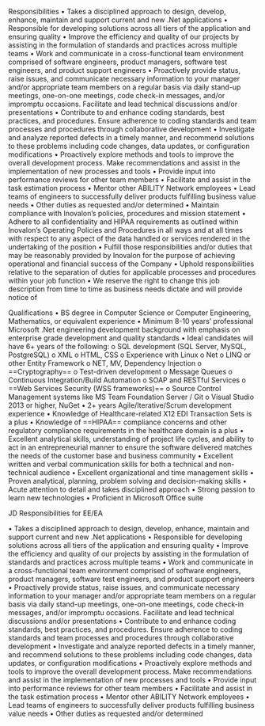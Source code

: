 Responsibilities
• Takes a disciplined approach to design, develop, enhance, maintain and support current and new .Net applications
• Responsible for developing solutions across all tiers of the application and ensuring quality
• Improve the efficiency and quality of our projects by assisting in the formulation of standards and practices across multiple teams
• Work and communicate in a cross-functional team environment comprised of software engineers, product managers, software test engineers, and product support engineers
• Proactively provide status, raise issues, and communicate necessary information to your manager and/or appropriate team members on a regular basis via daily stand-up meetings, one-on-one meetings, code check-in messages, and/or impromptu occasions. Facilitate and lead technical discussions and/or presentations
• Contribute to and enhance coding standards, best practices, and procedures. Ensure adherence to coding standards and team processes and procedures through collaborative development
• Investigate and analyze reported defects in a timely manner, and recommend solutions to these problems including code changes, data updates, or configuration modifications
• Proactively explore methods and tools to improve the overall development process. Make recommendations and assist in the implementation of new processes and tools
• Provide input into performance reviews for other team members
• Facilitate and assist in the task estimation process
• Mentor other ABILITY Network employees
• Lead teams of engineers to successfully deliver products fulfilling business value needs
• Other duties as requested and/or determined
• Maintain compliance with Inovalon’s policies, procedures and mission statement
• Adhere to all confidentiality and HIPAA requirements as outlined within Inovalon’s Operating Policies and Procedures in all ways and at all times with respect to any aspect of the data handled or services rendered in the undertaking of the position
• Fulfill those responsibilities and/or duties that may be reasonably provided by Inovalon for the purpose of achieving operational and financial success of the Company
• Uphold responsibilities relative to the separation of duties for applicable processes and procedures within your job function
• We reserve the right to change this job description from time to time as business needs dictate and will provide notice of

Qualifications
• BS degree in Computer Science or Computer Engineering, Mathematics, or equivalent experience
• Minimum 8-10 years’ professional Microsoft .Net engineering development background with emphasis on enterprise grade development and quality standards
• Ideal candidates will have 6+ years of the following:
o SQL development (SQL Server, MySQL, PostgreSQL)
o XML
o HTML, CSS
o Experience with Linux
o Net
o LINQ or other Entity Framework
o NET, MV, Dependency Injection
o ==Cryptography==
o Test-driven development
o Message Queues
o Continuous Integration/Build Automation
o SOAP and RESTful Services
o ==Web Services Security (WSS frameworks)==
o Source Control Management systems like MS Team Foundation Server / Git
o Visual Studio 2013 or higher, NuGet
• 2+ years Agile/Iterative/Scrum development experience
• Knowledge of Healthcare-related X12 EDI Transaction Sets is a plus
• Knowledge of ==HIPAA== compliance concerns and other regulatory compliance requirements in the healthcare domain is a plus
• Excellent analytical skills, understanding of project life cycles, and ability to act in an entrepreneurial manner to ensure the software delivered matches the needs of the customer base and business community
• Excellent written and verbal communication skills for both a technical and non-technical audience
• Excellent organizational and time management skills
• Proven analytical, planning, problem solving and decision-making skills
• Acute attention to detail and takes disciplined approach
• Strong passion to learn new technologies
• Proficient in Microsoft Office suite

 JD Responsibilities for EE/EA 

• Takes a disciplined approach to design, develop, enhance, maintain and support current and new .Net applications
• Responsible for developing solutions across all tiers of the application and ensuring quality
• Improve the efficiency and quality of our projects by assisting in the formulation of standards and practices across multiple teams
• Work and communicate in a cross-functional team environment comprised of software engineers, product managers, software test engineers, and product support engineers
• Proactively provide status, raise issues, and communicate necessary information to your manager and/or appropriate team members on a regular basis via daily stand-up meetings, one-on-one meetings, code check-in messages, and/or impromptu occasions. Facilitate and lead technical discussions and/or presentations
• Contribute to and enhance coding standards, best practices, and procedures. Ensure adherence to coding standards and team processes and procedures through collaborative development
• Investigate and analyze reported defects in a timely manner, and recommend solutions to these problems including code changes, data updates, or configuration modifications
• Proactively explore methods and tools to improve the overall development process. Make recommendations and assist in the implementation of new processes and tools
• Provide input into performance reviews for other team members
• Facilitate and assist in the task estimation process
• Mentor other ABILITY Network employees
• Lead teams of engineers to successfully deliver products fulfilling business value needs
• Other duties as requested and/or determined
